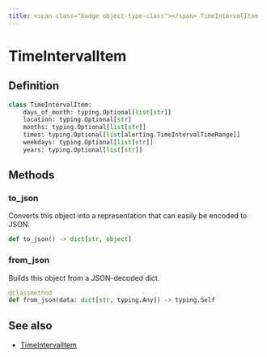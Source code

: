 ```yaml
---
title: <span class="badge object-type-class"></span> TimeIntervalItem
---
```

# <span class="badge object-type-class"></span> TimeIntervalItem

## Definition

```python
class TimeIntervalItem:
    days_of_month: typing.Optional[list[str]]
    location: typing.Optional[str]
    months: typing.Optional[list[str]]
    times: typing.Optional[list[alerting.TimeIntervalTimeRange]]
    weekdays: typing.Optional[list[str]]
    years: typing.Optional[list[str]]
```
## Methods

### <span class="badge object-method"></span> to_json

Converts this object into a representation that can easily be encoded to JSON.

```python
def to_json() -> dict[str, object]
```

### <span class="badge object-method"></span> from_json

Builds this object from a JSON-decoded dict.

```python
@classmethod
def from_json(data: dict[str, typing.Any]) -> typing.Self
```

## See also

 * <span class="badge builder"></span> [TimeIntervalItem](./builder-TimeIntervalItem.md)
